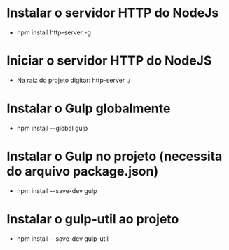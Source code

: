 # Instalar o servidor HTTP do NodeJs
- npm install http-server -g

# Iniciar o servidor HTTP do NodeJS
- Na raiz do projeto digitar: http-server ./

# Instalar o Gulp globalmente
- npm install --global gulp

# Instalar o Gulp no projeto (necessita do arquivo package.json)
- npm install --save-dev gulp

# Instalar o gulp-util ao projeto
- npm install --save-dev gulp-util
